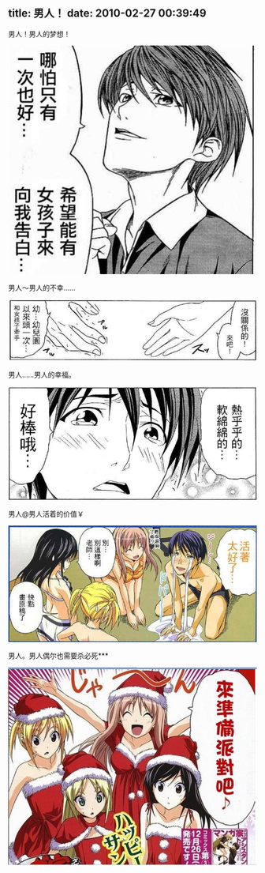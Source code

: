 title: 男人！
date: 2010-02-27 00:39:49
---

男人！男人的梦想！

[![](/uploads/2010/02/man1.jpg "man1")](/uploads/2010/02/man1.jpg)

男人～男人的不幸……

[![](/uploads/2010/02/man2.jpg "man2")](/uploads/2010/02/man2.jpg)

男人……男人的幸福。

[![](/uploads/2010/02/man3.jpg "man3")](/uploads/2010/02/man3.jpg)

男人@男人活着的价值￥

[![](/uploads/2010/02/man4.jpg "man4")](/uploads/2010/02/man4.jpg)

男人。男人偶尔也需要杀必死***

[![](/uploads/2010/02/man5.jpg "man5")](/uploads/2010/02/man5.jpg)